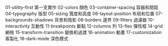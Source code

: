 01-utility-first        第一支實作
02-colors               顏色
03-container-spacing    容器和間距
04-typography           版型
05-sizing               寬度和高度
06-layout-position      布局和位置
07-backgrounds-shadows  背景和陰影
08-borders              邊界
09-filters              過濾器
10-interactivity        互動性
11-breakpoints          斷點
12-columns              列
13-flex                 彈性框
14-grid                 網格
15-transform-transition 變換和過渡
16-animation            動畫
17-customization        客製化
18-dark-mode            深色模式